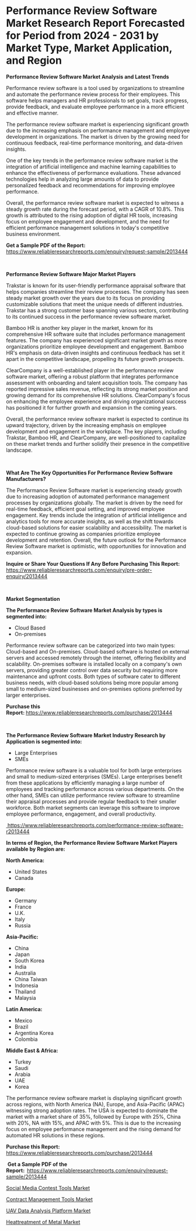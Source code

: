 <p><h1>Performance Review Software Market Research Report Forecasted for Period from 2024 -  2031 by Market Type, Market Application, and Region</h1></p><p><strong>Performance Review Software Market Analysis and Latest Trends</strong></p>
<p><p>Performance review software is a tool used by organizations to streamline and automate the performance review process for their employees. This software helps managers and HR professionals to set goals, track progress, provide feedback, and evaluate employee performance in a more efficient and effective manner.</p><p>The performance review software market is experiencing significant growth due to the increasing emphasis on performance management and employee development in organizations. The market is driven by the growing need for continuous feedback, real-time performance monitoring, and data-driven insights.</p><p>One of the key trends in the performance review software market is the integration of artificial intelligence and machine learning capabilities to enhance the effectiveness of performance evaluations. These advanced technologies help in analyzing large amounts of data to provide personalized feedback and recommendations for improving employee performance.</p><p>Overall, the performance review software market is expected to witness a steady growth rate during the forecast period, with a CAGR of 10.8%. This growth is attributed to the rising adoption of digital HR tools, increasing focus on employee engagement and development, and the need for efficient performance management solutions in today's competitive business environment.</p></p>
<p><strong>Get a Sample PDF of the Report:&nbsp;</strong> <a href="https://www.reliableresearchreports.com/enquiry/request-sample/2013444">https://www.reliableresearchreports.com/enquiry/request-sample/2013444</a></p>
<p>&nbsp;</p>
<p><strong>Performance Review Software Major Market Players</strong></p>
<p><p>Trakstar is known for its user-friendly performance appraisal software that helps companies streamline their review processes. The company has seen steady market growth over the years due to its focus on providing customizable solutions that meet the unique needs of different industries. Trakstar has a strong customer base spanning various sectors, contributing to its continued success in the performance review software market.</p><p>Bamboo HR is another key player in the market, known for its comprehensive HR software suite that includes performance management features. The company has experienced significant market growth as more organizations prioritize employee development and engagement. Bamboo HR's emphasis on data-driven insights and continuous feedback has set it apart in the competitive landscape, propelling its future growth prospects.</p><p>ClearCompany is a well-established player in the performance review software market, offering a robust platform that integrates performance assessment with onboarding and talent acquisition tools. The company has reported impressive sales revenue, reflecting its strong market position and growing demand for its comprehensive HR solutions. ClearCompany's focus on enhancing the employee experience and driving organizational success has positioned it for further growth and expansion in the coming years.</p><p>Overall, the performance review software market is expected to continue its upward trajectory, driven by the increasing emphasis on employee development and engagement in the workplace. The key players, including Trakstar, Bamboo HR, and ClearCompany, are well-positioned to capitalize on these market trends and further solidify their presence in the competitive landscape.</p></p>
<p>&nbsp;</p>
<p><strong>What Are The Key Opportunities For Performance Review Software Manufacturers?</strong></p>
<p><p>The Performance Review Software market is experiencing steady growth due to increasing adoption of automated performance management processes by organizations globally. The market is driven by the need for real-time feedback, efficient goal setting, and improved employee engagement. Key trends include the integration of artificial intelligence and analytics tools for more accurate insights, as well as the shift towards cloud-based solutions for easier scalability and accessibility. The market is expected to continue growing as companies prioritize employee development and retention. Overall, the future outlook for the Performance Review Software market is optimistic, with opportunities for innovation and expansion.</p></p>
<p><strong>Inquire or Share Your Questions If Any Before Purchasing This Report:</strong> <a href="https://www.reliableresearchreports.com/enquiry/pre-order-enquiry/2013444">https://www.reliableresearchreports.com/enquiry/pre-order-enquiry/2013444</a></p>
<p>&nbsp;</p>
<p><strong>Market Segmentation</strong></p>
<p><strong>The Performance Review Software Market Analysis by types is segmented into:</strong></p>
<p><ul><li>Cloud Based</li><li>On-premises</li></ul></p>
<p><p>Performance review software can be categorized into two main types: Cloud-based and On-premises. Cloud-based software is hosted on external servers and accessed remotely through the internet, offering flexibility and scalability. On-premises software is installed locally on a company's own servers, providing greater control over data security but requiring more maintenance and upfront costs. Both types of software cater to different business needs, with cloud-based solutions being more popular among small to medium-sized businesses and on-premises options preferred by larger enterprises.</p></p>
<p><strong>Purchase this Report:&nbsp;</strong><a href="https://www.reliableresearchreports.com/purchase/2013444">https://www.reliableresearchreports.com/purchase/2013444</a></p>
<p>&nbsp;</p>
<p><strong>The Performance Review Software Market Industry Research by Application is segmented into:</strong></p>
<p><ul><li>Large Enterprises</li><li>SMEs</li></ul></p>
<p><p>Performance review software is a valuable tool for both large enterprises and small to medium-sized enterprises (SMEs). Large enterprises benefit from these applications by efficiently managing a large number of employees and tracking performance across various departments. On the other hand, SMEs can utilize performance review software to streamline their appraisal processes and provide regular feedback to their smaller workforce. Both market segments can leverage this software to improve employee performance, engagement, and overall productivity.</p></p>
<p><a href="https://www.reliableresearchreports.com/performance-review-software-r2013444">&nbsp;https://www.reliableresearchreports.com/performance-review-software-r2013444</a></p>
<p><strong>In terms of Region, the Performance Review Software Market Players available by Region are:</strong></p>
<p>
    <p> <strong> North America: </strong>
        <ul>
            <li>United States</li>
            <li>Canada</li>
        </ul>
        </p> 
    <p> <strong> Europe: </strong>
        <ul>
            <li>Germany</li>
            <li>France</li>
            <li>U.K.</li>
            <li>Italy</li>
            <li>Russia</li>
        </ul>
        </p> 
    <p> <strong> Asia-Pacific: </strong>
        <ul>
            <li>China</li>
            <li>Japan</li>
            <li>South Korea</li>
            <li>India</li>
            <li>Australia</li>
            <li>China Taiwan</li>
            <li>Indonesia</li>
            <li>Thailand</li>
            <li>Malaysia</li>
        </ul>
        </p> 
    <p> <strong> Latin America: </strong>
        <ul>
            <li>Mexico</li>
            <li>Brazil</li>
            <li>Argentina Korea</li>
            <li>Colombia</li>
        </ul>
        </p> 
    <p> <strong> Middle East & Africa: </strong>
        <ul>
            <li>Turkey</li>
            <li>Saudi</li>
            <li>Arabia</li>
            <li>UAE</li>
            <li>Korea</li>
        </ul>
    </p>
    </p>
<p><p>The performance review software market is displaying significant growth across regions, with North America (NA), Europe, and Asia-Pacific (APAC) witnessing strong adoption rates. The USA is expected to dominate the market with a market share of 35%, followed by Europe with 25%, China with 20%, NA with 15%, and APAC with 5%. This is due to the increasing focus on employee performance management and the rising demand for automated HR solutions in these regions.</p></p>
<p><strong>Purchase this Report: </strong><a href="https://www.reliableresearchreports.com/purchase/2013444">https://www.reliableresearchreports.com/purchase/2013444</a></p>
<p>&nbsp;<strong>Get a Sample PDF of the Report:&nbsp;&nbsp;</strong><a href="https://www.reliableresearchreports.com/enquiry/request-sample/2013444">https://www.reliableresearchreports.com/enquiry/request-sample/2013444</a></p>
<p><strong></strong></p>
<p><p><a href="https://github.com/NorbertYates/Market-Research-Report-List-6/blob/main/social-media-contest-tools-market.md">Social Media Contest Tools Market</a></p><p><a href="https://github.com/prosalinda88/Market-Research-Report-List-5/blob/main/contract-management-tools-market.md">Contract Management Tools Market</a></p><p><a href="https://www.linkedin.com/pulse/emerging-trends-uav-data-analysis-platform-market-global-vct6c">UAV Data Analysis Platform Market</a></p><p><a href="https://www.linkedin.com/pulse/strategic-insights-global-heattreatment-metal-market-trends-qv6ec">Heattreatment of Metal Market</a></p></p>